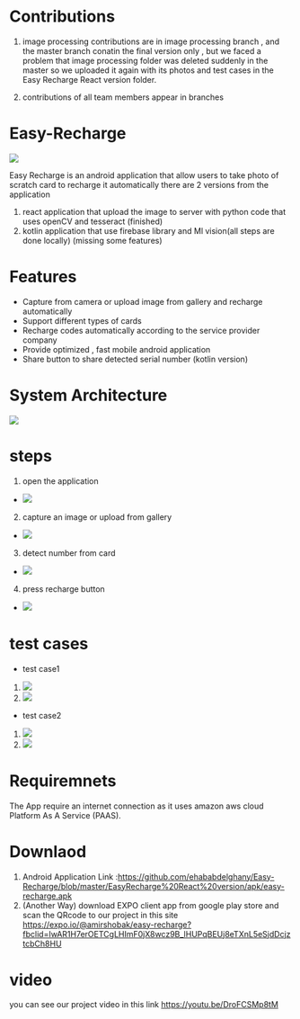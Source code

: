 # Contributions
1. image processing contributions are in  image processing branch , and the master branch conatin the final version only , but we faced  a problem that image processing folder  was deleted suddenly in the master so we uploaded it again with its photos and test cases in the Easy Recharge React version folder.

2. contributions of all team members appear in branches

# Easy-Recharge
![](images/1.jpg)


Easy Recharge is an android application that allow users to take photo of scratch card to recharge it automatically 
there are 2 versions from the application 

1. react application that upload the image to server with python code that uses openCV and tesseract (finished)
2. kotlin application that use firebase library and Ml vision(all steps are done locally) (missing some features)


# Features 


- Capture from camera or upload image from gallery and recharge automatically 
- Support different types of cards 
- Recharge codes automatically according to the service provider company
- Provide optimized , fast mobile android application
- Share button to share detected serial number (kotlin version)


# System Architecture
![](images/arch.png)


# steps 
1. open the application
- ![](images/1.jpg)



2. capture an image or upload from gallery
- ![](images/etisalat.jpg)


3. detect number from card
- ![](images/3.jpg)


4. press recharge button
- ![](images/et-code.jpg)


# test cases
- test case1

1. ![](images/etisalat.jpg)
2. ![](images/et-code.jpg)

- test case2
1. ![](images/orange.jpg)
2. ![](images/orange-code.jpg)

# Requiremnets
The App require an internet connection as it uses amazon aws cloud Platform As A Service (PAAS).

# Downlaod 
1. Android Application Link :https://github.com/ehababdelghany/Easy-Recharge/blob/master/EasyRecharge%20React%20version/apk/easy-recharge.apk 
2. (Another Way) download EXPO client app from google play store and scan the QRcode to our project in this site https://expo.io/@amirshobak/easy-recharge?fbclid=IwAR1H7erOETCgLHImF0jX8wcz9B_lHUPqBEUj8eTXnL5eSjdDcjztcbCh8HU

# video
you can see our project video in this link https://youtu.be/DroFCSMp8tM

